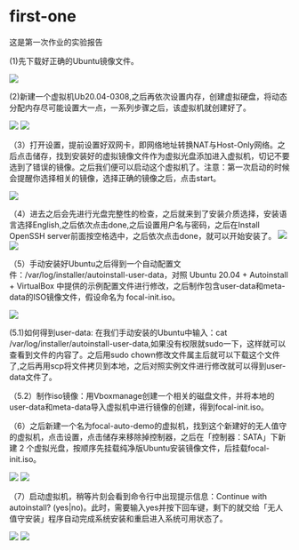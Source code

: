# first-one
这是第一次作业的实验报告

(1)先下载好正确的Ubuntu镜像文件。

![](img/1.png)

(2)新建一个虚拟机Ub20.04-0308,之后再依次设置内存，创建虚拟硬盘，将动态分配内存尽可能设置大一点，一系列步骤之后，该虚拟机就创建好了。

![](img/3.png)
![](img/2.png)

（3）打开设置，提前设置好双网卡，即网络地址转换NAT与Host-Only网络。之后点击储存，找到安装好的虚拟镜像文件作为虚拟光盘添加进入虚拟机，切记不要选到了错误的镜像。之后我们便可以启动这个虚拟机了。注意：第一次启动的时候会提醒你选择相关的镜像，选择正确的镜像之后，点击start。

![](img/4.png)

（4）进去之后会先进行光盘完整性的检查，之后就来到了安装介质选择，安装语言选择English,之后依次点击done,之后设置用户名与密码，之后在Install OpenSSH server前面按空格选中，之后依次点击done，就可以开始安装了。
![](img/6.png)
![](img/5.png)

（5）手动安装好Ubuntu之后得到一个自动配置文件：/var/log/installer/autoinstall-user-data，对照 Ubuntu 20.04 + Autoinstall + VirtualBox 中提供的示例配置文件进行修改，之后制作包含user-data和meta-data的ISO镜像文件，假设命名为 focal-init.iso。

![](img/7.png)

(5.1)如何得到user-data:
在我们手动安装的Ubuntu中输入：cat /var/log/installer/autoinstall-user-data,如果没有权限就sudo一下，这样就可以查看到文件的内容了。之后用sudo chown修改文件属主后就可以下载这个文件了,之后再用scp将文件拷贝到本地，之后对照实例文件进行修改就可以得到user-data文件了。

（5.2）制作iso镜像：用Vboxmanage创建一个相关的磁盘文件，并将本地的user-data和meta-data导入虚拟机中进行镜像的创建，得到focal-init.iso。

（6）之后新建一个名为focal-auto-demo的虚拟机，找到这个新建好的无人值守的虚拟机，点击设置，点击储存来移除掉控制器，之后在「控制器：SATA」下新建 2 个虚拟光盘，按顺序先挂载纯净版Ubuntu安装镜像文件，后挂载focal-init.iso。

![](img/8.png)
![](img/9.png)

（7）启动虚拟机，稍等片刻会看到命令行中出现提示信息：Continue with autoinstall? (yes|no)。此时，需要输入yes并按下回车键，剩下的就交给「无人值守安装」程序自动完成系统安装和重启进入系统可用状态了。

![](img/11.jpg)
![](img/10.png)
